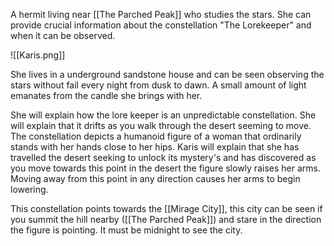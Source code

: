 A hermit living near [[The Parched Peak]] who studies the stars. She can provide crucial information about the constellation "The Lorekeeper" and when it can be observed.

![[Karis.png]]

She lives in a underground sandstone house and can be seen observing the stars without fail every night from dusk to dawn. A small amount of light emanates from the candle she brings with her.

She will explain how the lore keeper is an unpredictable constellation. She will explain that it drifts as you walk through the desert seeming to move. The constellation depicts a humanoid figure of a woman that ordinarily stands with her hands close to her hips. Karis will explain that she has travelled the desert seeking to unlock its mystery's and has discovered as you move towards this point in the desert the figure slowly raises her arms. Moving away from this point in any direction causes her arms to begin lowering.

This constellation points towards the [[Mirage City]], this city can be seen if you summit the hill nearby ([[The Parched Peak]]) and stare in the direction the figure is pointing. It must be midnight to see the city.

